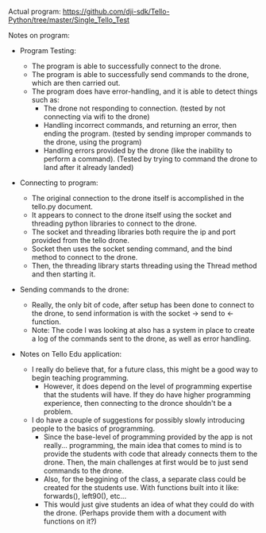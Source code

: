 Actual program: https://github.com/dji-sdk/Tello-Python/tree/master/Single_Tello_Test

Notes on program:
* Program Testing:
  * The program is able to successfully connect to the drone.
  * The program is able to successfully send commands to the drone, which are then carried out.
  * The program does have error-handling, and it is able to detect things such as:
    * The drone not responding to connection. (tested by not connecting via wifi to the drone)
    * Handling incorrect commands, and returning an error, then ending the program. (tested by sending improper commands to the drone, using the program)
    * Handling errors provided by the drone (like the inability to perform a command). (Tested by trying to command the drone to land after it already landed)
  
* Connecting to program:
  * The original connection to the drone itself is accomplished in the tello.py document.
  * It appears to connect to the drone itself using the socket and threading python libraries to connect to the drone.
  * The socket and threading libraries both require the ip and port provided from the tello drone.
  * Socket then uses the socket sending command, and the bind method to connect to the drone.
  * Then, the threading library starts threading using the Thread method and then starting it.
 
* Sending commands to the drone:
  * Really, the only bit of code, after setup has been done to connect to the drone, to send information is with the socket -> send to <- function.
  * Note: The code I was looking at also has a system in place to create a log of the commands sent to the drone, as well as error handling.
 
* Notes on Tello Edu application:
  * I really do believe that, for a future class, this might be a good way to begin teaching programming.
    * However, it does depend on the level of programming expertise that the students will have. If they do have higher programming experience, then connecting to the dronce shouldn't be a problem.
  * I do have a couple of suggestions for possibly slowly introducing people to the basics of programming.
    * Since the base-level of programming provided by the app is not really... programming, the main idea that comes to mind is to provide the students with code that already connects them to the drone. Then, the main challenges at first would be to just send commands to the drone.
    * Also, for the beggining of the class, a separate class could be created for the students use. With functions built into it like: forwards(), left90(), etc...
    * This would just give students an idea of what they could do with the drone. (Perhaps provide them with a document with functions on it?)
